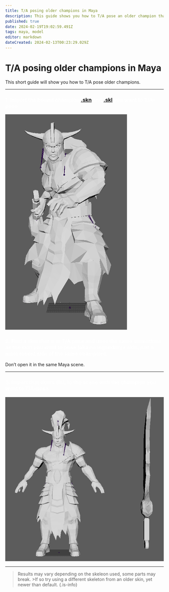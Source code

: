 ```yaml
---
title: T/A posing older champions in Maya
description: This guide shows you how to T/A pose an older champion that might not be posed.
published: true
date: 2024-02-19T19:02:59.491Z
tags: maya, model
editor: markdown
dateCreated: 2024-02-13T00:23:29.029Z
---
```


# T/A posing older champions in Maya
This short guide will show you how to T/A pose older champions.

---
### <span style="color:white">1. Import the bound champion <a href="/en/specific-guide/filetypes#skn">.skn</a> and <a href="/en/specific-guide/filetypes#skl">.skl</a> you want to T/A-pose.
  
  
  ![trynanopose.png](/user-pictures/bud/trynanopose.png)
  
### <span style="color:white">2. Find a skin that is in T/A pose and uses the same animations as the skin you want to pose (aka no legendary+ skin, just a more recent skin of the same champion). 
  Don’t open it in the same Maya scene.</span>
  
  ---
  
  ### <span style="color:white">3. Import that skin’s SKL to the scene with the champion you want to T/A-pose.
  
  ![tryndapose.png](/user-pictures/bud/tryndapose.png)
  
  ---
  >Results may vary depending on the skeleon used, some parts may break.
	>If so try using a different skeleton from an older skin, yet newer than default.
  >{.is-info}